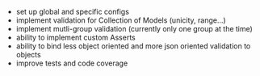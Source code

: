 - set up global and specific configs
- implement validation for Collection of Models (unicity, range...)
- implement mutli-group validation (currently only one group at the time)
- ability to implement custom Asserts
- ability to bind less object oriented and more json oriented validation to objects
- improve tests and code coverage